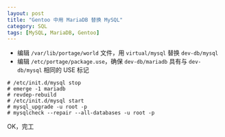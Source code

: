 ```yaml
---
layout: post
title: "Gentoo 中用 MariaDB 替换 MySQL"
category: SQL
tags: [MySQL, MariaDB, Gentoo]
---
```


- 编辑 `/var/lib/portage/world` 文件，用 `virtual/mysql` 替换 `dev-db/mysql`
- 编辑 `/etc/portage/package.use`，确保 `dev-db/mariadb` 具有与 `dev-db/mysql` 相同的 USE 标记

<!-- more -->

```
# /etc/init.d/mysql stop
# emerge -1 mariadb
# revdep-rebuild
# /etc/init.d/mysql start
# mysql_upgrade -u root -p
# mysqlcheck --repair --all-databases -u root -p
```

OK，完工